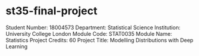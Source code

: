 # st35-final-project

Student Number: 18004573
Department: Statistical Science
Institution: University College London
Module Code: STAT0035
Module Name: Statistics Project
Credits: 60
Project Title: Modelling Distributions with Deep Learning
